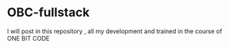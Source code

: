 # OBC-fullstack
I will post in this repository , all my development and trained in the course of ONE BIT CODE
